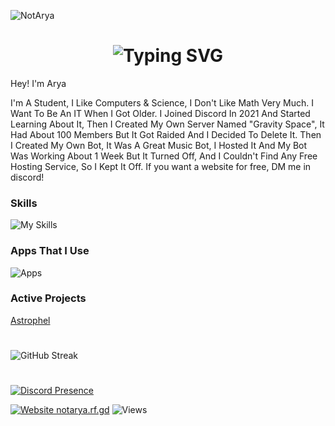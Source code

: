 ![NotArya](https://media.discordapp.net/attachments/1066393122088693770/1066614376318120006/banner.png?width=1025&height=297)

<h1 align="center"><img src="https://readme-typing-svg.demolab.com?font=Jetbrains+Mono&size=35&duration=3000&pause=1000&color=A4E3F8&center=true&vCenter=true&width=1000&height=40&lines=I'm+Arya;I+Create+Discord+Bots+And+Servers;I+Chill+And+Code;Welcome!" alt="Typing SVG" /></h1>

Hey! I'm Arya

I'm A Student, I Like Computers & Science, I Don't Like Math Very Much. I Want To Be An IT When I Got Older. I Joined Discord In 2021 And Started Learning About It, Then I Created My Own Server Named "Gravity Space", It Had About 100 Members But It Got Raided And I Decided To Delete It. Then I Created My Own Bot, It Was A Great Music Bot, I Hosted It And My Bot Was Working About 1 Week But It Turned Off, And I Couldn't Find Any Free Hosting Service, So I Kept It Off. If you want a website for free, DM me in discord! 
### Skills
![My Skills](https://skillicons.dev/icons?i=js,html,css,nodejs)

### Apps That I Use
![Apps](https://skillicons.dev/icons?i=vscode,discord,instagram,github)

### Active Projects
[Astrophel](https://github.com/notaryaaa/astrophel)
# 
![GitHub Streak](https://streak-stats.demolab.com?user=NotAryaaa&theme=tokyonight&hide_border=true)

#
[![Discord Presence](https://lanyard.cnrad.dev/api/1021859420747071559)](https://discord.com/users/1021859420747071559)


[![Website notarya.rf.gd](https://img.shields.io/website-up-down-green-red/http/shields.io.svg)](https://notarya.rf.gd)
<img src="https://komarev.com/ghpvc/?username=NotAryaaa&color=brightgreen" alt="Views" />
